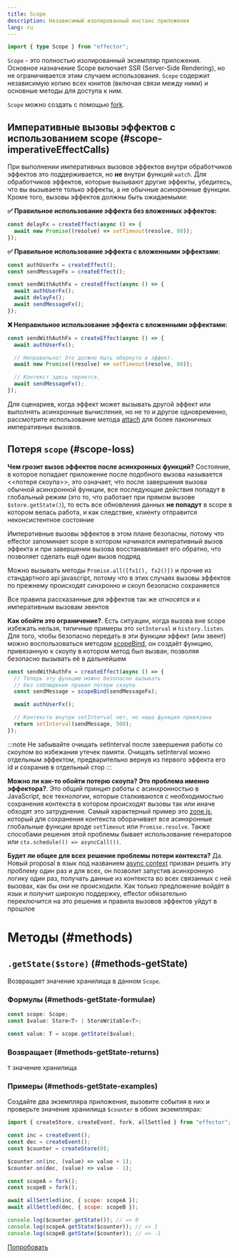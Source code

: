 ```yaml
---
title: Scope
description: Независимый изолированный инстанс приложения
lang: ru
---
```


```ts
import { type Scope } from "effector";
```

`Scope` - это полностью изолированный экземпляр приложения.
Основное назначение Scope включает SSR (Server-Side Rendering), но не ограничивается этим случаем использования. `Scope` содержит независимую копию всех юнитов (включая связи между ними) и основные методы для доступа к ним.

`Scope` можно создать с помощью [fork](/ru/api/effector/fork).

## Императивные вызовы эффектов с использованием scope (#scope-imperativeEffectCalls)

При выполнении императивных вызовов эффектов внутри обработчиков эффектов это поддерживается, но **не** внутри функций `watch`. Для обработчиков эффектов, которые вызывают другие эффекты, убедитесь, что вы вызываете только эффекты, а не обычные асинхронные функции. Кроме того, вызовы эффектов должны быть ожидаемыми:

**✅ Правильное использование эффекта без вложенных эффектов:**

```js
const delayFx = createEffect(async () => {
  await new Promise((resolve) => setTimeout(resolve, 80));
});
```

**✅ Правильное использование эффекта с вложенными эффектами:**

```js
const authUserFx = createEffect();
const sendMessageFx = createEffect();

const sendWithAuthFx = createEffect(async () => {
  await authUserFx();
  await delayFx();
  await sendMessageFx();
});
```

**❌ Неправильное использование эффекта с вложенными эффектами:**

```js
const sendWithAuthFx = createEffect(async () => {
  await authUserFx();

  // Неправильно! Это должно быть обернуто в эффект.
  await new Promise((resolve) => setTimeout(resolve, 80));

  // Контекст здесь теряется.
  await sendMessageFx();
});
```

Для сценариев, когда эффект может вызывать другой эффект или выполнять асинхронные вычисления, но не то и другое одновременно, рассмотрите использование метода [attach](/ru/api/effector/attach) для более лаконичных императивных вызовов.

## Потеря `scope` (#scope-loss)

**Чем грозит вызов эффектов после асинхронных функций?** Состояние, в которое попадает приложение после подобного вызова называется <<потеря скоупа>>, это означает, что после завершения вызова обычной асинхронной функции, все последующие действия попадут в глобальный режим (это то, что работает при прямом вызове `$store.getState()`), то есть все обновления данных **не попадут** в scope в котором велась работа, и как следствие, клиенту отправится неконсистентное состояние

Императивные вызовы эффектов в этом плане безопасны, потому что effector запоминает scope в котором начинался императивный вызов эффекта и при завершении вызова восстанавливает его обратно, что позволяет сделать ещё один вызов подряд

Можно вызывать методы `Promise.all([fx1(), fx2()])` и прочие из стандартного api javascript, потому что в этих случаях вызовы эффектов по прежнему происходят синхронно и скоуп безопасно сохраняется

Все правила рассказанные для эффектов так же относятся и к императивным вызовам эвентов

**Как обойти это ограничение?**. Есть ситуации, когда вызова вне scope избежать нельзя, типичные примеры это `setInterval` и `history.listen`. Для того, чтобы безопасно передать в эти функции эффект (или эвент) можно воспользоваться методом [scopeBind](/ru/api/effector/scopeBind), он создаёт функцию, привязанную к скоупу в котором метод был вызван, позволяя безопасно вызывать её в дальнейшем

```js
const sendWithAuthFx = createEffect(async () => {
  // Теперь эту функцию можно безопасно вызывать
  // без соблюдения правил потери скоупа
  const sendMessage = scopeBind(sendMessageFx);

  await authUserFx();

  // Контекста внутри setInterval нет, но наша функция привязана
  return setInterval(sendMessage, 500);
});
```

:::note
Не забывайте очищать setInterval после завершения работы со скоупом во избежания утечек памяти. Очищать setInterval можно отдельным эффектом, предварительно вернув из первого эффекта его id и сохранив в отдельный стор
:::

**Можно ли как-то обойти потерю скоупа? Это проблема именно эффектора?**. Это общий принцип работы с асинхронностью в JavaScript, все технологии, которые сталкиваются с необходимостью сохранения контекста в котором происходят вызовы так или иначе обходят это затруднение. Самый характерный пример это [zone.js](https://github.com/angular/angular/tree/main/packages/zone.js), который для сохранения контекста оборачивает все асинхронные глобальные функции вроде `setTimeout` или `Promise.resolve`. Также способами решения этой проблемы бывает использование генераторов или `ctx.schedule(() => asyncCall())`.

**Будет ли общее для всех решение проблемы потери контекста?** Да. Новый proposal в язык под названием [async context](https://github.com/tc39/proposal-async-context) призван решить эту проблему один раз и для всех, он позволит запустив асинхронную логику один раз, получать данные из контекста во всех связанных с ней вызовах, как бы они не происходили. Как только предложение войдёт в язык и получит широкую поддержку, effector обязательно переключится на это решение и правила вызовов эффектов уйдут в прошлое

# Методы (#methods)

## `.getState($store)` (#methods-getState)

Возвращает значение хранилища в данном `Scope`.

### Формулы (#methods-getState-formulae)

```ts
const scope: Scope;
const $value: Store<T> | StoreWritable<T>;

const value: T = scope.getState($value);
```

### Возвращает (#methods-getState-returns)

`T` значение хранилища

### Примеры (#methods-getState-examples)

Создайте два экземпляра приложения, вызовите события в них и проверьте значение хранилища `$counter` в обоих экземплярах:

```js
import { createStore, createEvent, fork, allSettled } from "effector";

const inc = createEvent();
const dec = createEvent();
const $counter = createStore(0);

$counter.on(inc, (value) => value + 1);
$counter.on(dec, (value) => value - 1);

const scopeA = fork();
const scopeB = fork();

await allSettled(inc, { scope: scopeA });
await allSettled(dec, { scope: scopeB });

console.log($counter.getState()); // => 0
console.log(scopeA.getState($counter)); // => 1
console.log(scopeB.getState($counter)); // => -1
```

[Попробовать](https://share.effector.dev/0grlV3bA)
```
